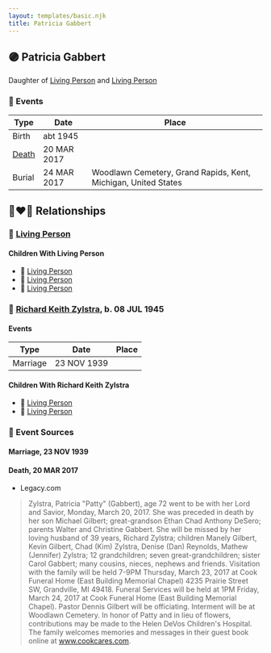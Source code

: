 ```yaml
---
layout: templates/basic.njk
title: Patricia Gabbert
---
```

## 🟣 Patricia Gabbert

Daughter of [Living Person](/people/9/99762472) and [Living Person](/people/3/38534636)

### 📆 Events

Type | Date | Place
------ | ------ | ------
Birth | abt 1945 |
[Death](#event-f43e755f-04c7-47ea-8614-dcefff118cb8) | 20 MAR 2017 |
Burial | 24 MAR 2017 | Woodlawn Cemetery, Grand Rapids, Kent, Michigan, United States

## 👩‍❤️‍👨 Relationships

### 🔵 [Living Person](/people/2/21335274)

#### Children With Living Person
* 🔵 [Living Person](/people/4/49029127)
* 🔵 [Living Person](/people/2/21651388)
* 🔵 [Living Person](/people/4/43852146)
### 🔵 [Richard Keith Zylstra](/people/8/82104984), b. 08 JUL 1945

#### Events

Type | Date | Place
------ | ------ | ------
Marriage | 23 NOV 1939 |
#### Children With Richard Keith Zylstra
* 🔵 [Living Person](/people/6/65026517)
* 🔵 [Living Person](/people/8/89027494)
### 📰 Event Sources

#### <a id="event-5202d071-22d0-44ef-bc2b-71e10e01a316"></a> Marriage, 23 NOV 1939

#### <a id="event-f43e755f-04c7-47ea-8614-dcefff118cb8"></a> Death, 20 MAR 2017
* Legacy.com
>   
  > Zylstra, Patricia "Patty" (Gabbert), age 72 went to be with her Lord and Savior, Monday, March 20, 2017. She was preceded in death by her son Michael Gilbert; great-grandson Ethan Chad Anthony DeSero; parents Walter and Christine Gabbert. She will be missed by her loving husband of 39 years, Richard Zylstra; children Manely Gilbert, Kevin Gilbert, Chad (Kim) Zylstra, Denise (Dan) Reynolds, Mathew (Jennifer) Zylstra; 12 grandchildren; seven great-grandchildren; sister Carol Gabbert; many cousins, nieces, nephews and friends. Visitation with the family will be held 7-9PM Thursday, March 23, 2017 at Cook Funeral Home (East Building Memorial Chapel) 4235 Prairie Street SW, Grandville, MI 49418. Funeral Services will be held at 1PM Friday, March 24, 2017 at Cook Funeral Home (East Building Memorial Chapel). Pastor Dennis Gilbert will be officiating. Interment will be at Woodlawn Cemetery. In honor of Patty and in lieu of flowers, contributions may be made to the Helen DeVos Children's Hospital. The family welcomes memories and messages in their guest book online at www.cookcares.com.
